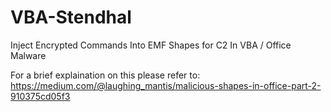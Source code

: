 # VBA-Stendhal
Inject Encrypted Commands Into EMF Shapes for C2 In VBA / Office Malware


For a brief explaination on this please refer to:
https://medium.com/@laughing_mantis/malicious-shapes-in-office-part-2-910375cd05f3

